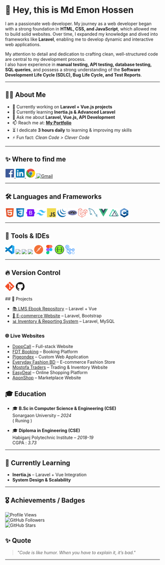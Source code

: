 # 👋 Hey, this is Md Emon Hossen  

I am a passionate web developer. My journey as a web developer began with a strong foundation in **HTML, CSS, and JavaScript**, which allowed me to build solid websites. Over time, I expanded my knowledge and dived into frameworks like **Laravel**, enabling me to develop dynamic and interactive web applications.  

My attention to detail and dedication to crafting clean, well-structured code are central to my development process.  
I also have experience in **manual testing, API testing, database testing, SQL queries**, and possess a strong understanding of the **Software Development Life Cycle (SDLC), Bug Life Cycle, and Test Reports**.  

---

## 👨‍💻 About Me  
- 🔭 Currently working on **Laravel + Vue.js projects**  
- 🌱 Currently learning **Inertia.js & Advanced Laravel**  
- 💬 Ask me about **Laravel, Vue.js, API Development**  
- 📫 Reach me at: **[My Portfolio](https://mdemonhossen.vercel.app/)**  
- ⏳ I dedicate **3 hours daily** to learning & improving my skills  
- ⚡ Fun fact: *Clean Code > Clever Code*  
---

## ✨ Where to find me  
<a href="https://www.facebook.com/ayon.emon.16/" target="_blank">
  <img src="https://raw.githubusercontent.com/devicons/devicon/master/icons/facebook/facebook-original.svg" alt="Facebook" width="30" height="30"/>
</a>

<a href="https://www.linkedin.com/in/md-xhamed-emon-09a82a1b8" target="_blank">
  <img src="https://raw.githubusercontent.com/devicons/devicon/master/icons/linkedin/linkedin-original.svg" alt="LinkedIn" width="30" height="30"/>
</a>

<a href="https://mdemonhossen.vercel.app" target="_blank">
  <img src="https://raw.githubusercontent.com/devicons/devicon/master/icons/chrome/chrome-original.svg" alt="Website" width="30" height="30"/>
</a>

<a href="mailto:mdxhamedemon@gmail" target="_blank">
  <img src="https://cdn-icons-png.flaticon.com/512/281/281769.png" alt="Gmail" width="30" height="30"/>
</a>

---

## 🛠 Languages and Frameworks
<p align="left">
  <img src="https://raw.githubusercontent.com/devicons/devicon/master/icons/html5/html5-original.svg" width="30"/>
  <img src="https://raw.githubusercontent.com/devicons/devicon/master/icons/css3/css3-original.svg" width="30"/>
  <img src="https://raw.githubusercontent.com/devicons/devicon/master/icons/bootstrap/bootstrap-original.svg" width="30"/>
  <img src="https://raw.githubusercontent.com/devicons/devicon/master/icons/tailwindcss/tailwindcss-original.svg" width="30"/>
  <img src="https://raw.githubusercontent.com/devicons/devicon/master/icons/javascript/javascript-original.svg" width="30"/>
  <img src="https://raw.githubusercontent.com/devicons/devicon/master/icons/jquery/jquery-original.svg" width="30"/>
  <img src="https://raw.githubusercontent.com/devicons/devicon/master/icons/php/php-original.svg" width="30"/>
  <img src="https://raw.githubusercontent.com/devicons/devicon/master/icons/laravel/laravel-original.svg" width="30"/>
  <img src="https://raw.githubusercontent.com/devicons/devicon/master/icons/mysql/mysql-original.svg" width="30"/>
  <img src="https://raw.githubusercontent.com/devicons/devicon/master/icons/vuejs/vuejs-original.svg" width="30"/>
  <img src="https://raw.githubusercontent.com/devicons/devicon/master/icons/nuxtjs/nuxtjs-original.svg" width="30"/>
  <img src="https://raw.githubusercontent.com/devicons/devicon/master/icons/cplusplus/cplusplus-original.svg" width="30"/>
</p>

---

## 🧰 Tools & IDEs  
<p align="left">
  <img src="https://raw.githubusercontent.com/devicons/devicon/master/icons/vscode/vscode-original.svg" width="30"/>
  <img src="https://www.apachefriends.org/images/xampp-logo-ac950edf.svg" width="30"/>
  <img src="https://laragon.org/images/logo/laragon.png" width="30"/>
  <img src="https://laragon.org/images/logo/laragon.png" width="40"/>

  <img src="https://raw.githubusercontent.com/devicons/devicon/master/icons/postman/postman-original.svg" width="30"/>
  <img src="https://raw.githubusercontent.com/devicons/devicon/master/icons/figma/figma-original.svg" width="30"/>
  <img src="https://raw.githubusercontent.com/devicons/devicon/master/icons/swagger/swagger-original.svg" width="30"/>
  <img src="https://raw.githubusercontent.com/devicons/devicon/master/icons/githubactions/githubactions-original.svg" width="30"/>
</p>

---

## 🔥 Version Control
<p align="left">
  <img src="https://raw.githubusercontent.com/devicons/devicon/master/icons/git/git-original.svg" width="30"/>
  <img src="https://raw.githubusercontent.com/devicons/devicon/master/icons/github/github-original.svg" width="30"/>
</p>
## 🌟 Projects  

- [📚 LMS Ebook Repository](https://github.com/emonhossen99/ebook-lms) – Laravel + Vue  
- [🛒 E-commerce Website](https://github.com/emonhossen99/ecommerce) – Laravel, Bootstrap  
- [📊 Inventory & Reporting System](https://github.com/emonhossen99/inventory-system) – Laravel, MySQL  

### 🌐 Live Websites  
- [DoppCall](https://doppcall.com/) – Full-stack Website  
- [FDT Booking](https://fdtbooking.co.uk/) – Booking Platform  
- [Pigeondex](https://www.pigeondex.com/) – Custom Web Application  
- [Everyday Fashion BD](https://everydayfashionbd.com/) – E-commerce Fashion Store  
- [Mostofa Traders](https://mostofatraders.com/) – Trading & Inventory Website  
- [EasyDeal](https://easydeal.com.bd/) – Online Shopping Platform  
- [AponShop](https://new.aponshop.xyz/) – Marketplace Website

## 🎓 Education  
- 🎓 **B.Sc in Computer Science & Engineering (CSE)**  
  Sonargaon University – *2024*  
  ( Runing )

- 🎓 **Diploma  in Engineering (CSE)**  
  Habiganj Polytechnic Institute – *2018-19*  
  CGPA : *3.73*

---

## 🌱 Currently Learning  
- **Inertia.js** – Laravel + Vue Integration  
- **System Design & Scalability**  

---


## 🎖 Achievements / Badges  
![Profile Views](https://komarev.com/ghpvc/?username=emonhossen99&color=blue)  
![GitHub Followers](https://img.shields.io/github/followers/emonhossen99?style=social)  
![GitHub Stars](https://img.shields.io/github/stars/emonhossen99?style=social)  


## ✨ Quote  
> *"Code is like humor. When you have to explain it, it’s bad."*  

---
